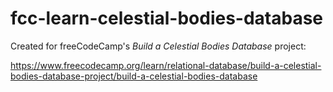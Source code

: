 # fcc-learn-celestial-bodies-database

Created for freeCodeCamp's *Build a Celestial Bodies Database* project:

https://www.freecodecamp.org/learn/relational-database/build-a-celestial-bodies-database-project/build-a-celestial-bodies-database

